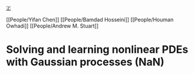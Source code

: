 [🇿](zotero://select/groups/5362326/items/2IP34HPH)

[[People/Yifan Chen]] [[People/Bamdad Hosseini]] [[People/Houman Owhadi]] [[People/Andrew M. Stuart]] 
# Solving and learning nonlinear PDEs with Gaussian processes (NaN)

